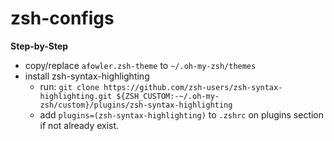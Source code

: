 # zsh-configs

**Step-by-Step** <br>
- copy/replace ```afowler.zsh-theme``` to ```~/.oh-my-zsh/themes```  
- install zsh-syntax-highlighting
  - run: ```git clone https://github.com/zsh-users/zsh-syntax-highlighting.git ${ZSH_CUSTOM:-~/.oh-my-zsh/custom}/plugins/zsh-syntax-highlighting ```
  - add ```plugins=(zsh-syntax-highlighting)``` to ```.zshrc``` on plugins section if not already exist.
